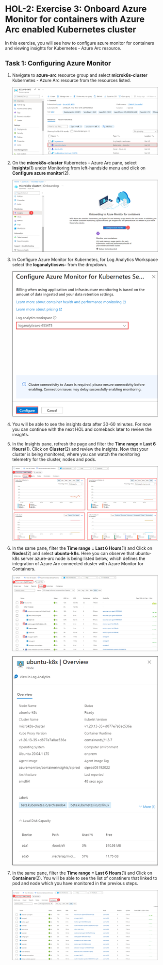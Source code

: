 # HOL-2: Exercise 3: Onboard Azure Monitor for containers with Azure Arc enabled Kubernetes cluster

In this exercise, you will see how to configure azure monitor for containers and viewing insights for Kubernetes - Azure Arc resource.

## Task 1: Configuring Azure Monitor

1. Navigate to **azure-arc** resource group and select **microk8s-cluster** Kubernetes - Azure Arc resource from the resources listed.

   ![](.././media/hol2-ex3-1.png "azuremonitor")

2. On the **microk8s-cluster** Kubernetes - Azure Arc pane, select **Insights**(1) under Monitoring from left-handside menu and click on **Configure azure monitor**(2).

   ![](.././media/hol2-ex3-2.png "azuremonitor")

3. In Configure Azure Monitor for Kubernetes, for Log Analytics Workspace select the **loganalyticsws- <inject key="DeploymentID/Suffix" />** from the dropdown.

   ![](.././media/hol2-ex3-3.png "azuremonitor")

4. You will be able to see the insights data after 30-60 minutes. For now you can continue with the next HOL and comeback later to review the insights.

5. In the Insights pane, refresh the page and filter the **Time range = Last 6 Hours**(1). Click on **Cluster**(2) and review the insights. Now that your cluster is being monitored, where you can watch the monitoring telemetry for the cluster, nodes and pods.

   ![](.././media/hol2-ex3-4.png "azuremonitor")

6. In the same pane, filter the **Time range = Last 6 Hours**(1) and Click on **Nodes**(2) and select **ubuntu-k8s**. Here you can observe that ubuntu-k8s server azure-arc node is being listed below, which defines the integration of Azure Arc connected cluster with Azure Monitor for Containers.


   ![](.././media/hol2-ex3-5.png "azuremonitor")

   ![](.././media/hol2-ex3-6.png "azuremonitor")

7. In the same pane, filter the **Time range = Last 6 Hours**(1) and Click on **Containers**(2). You will be able to see the list of conatiners that linked to pod and node which you have monitored in the previous steps.

   ![](.././media/hol2-ex3-7.png "azuremonitor")
